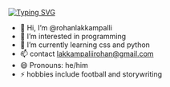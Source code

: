 <a href="https://git.io/typing-svg"><img src="https://readme-typing-svg.herokuapp.com?font=Fira+Code&pause=1000&width=435&lines=hello+.I+am+rohan+lakkampalli" alt="Typing SVG" /></a>
- 👋 Hi, I’m @rohanlakkampalli
- 👀 I’m interested in programming
- 🌱 I’m currently learning css and python
- 📫 contact lakkampaliirohan@gmail.com
- 😄 Pronouns: he/him
- ⚡ hobbies include football and storywriting

